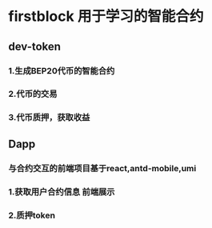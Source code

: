 # firstblock 用于学习的智能合约

## dev-token 
### 1.生成BEP20代币的智能合约
### 2.代币的交易
### 3.代币质押，获取收益


## Dapp
### 与合约交互的前端项目基于react,antd-mobile,umi
### 1.获取用户合约信息 前端展示
### 2.质押token
